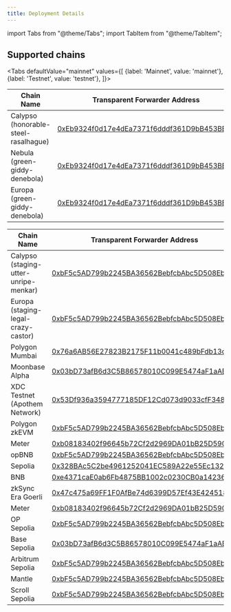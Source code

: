 ```yaml
---
title: Deployment Details
---
```


import Tabs from "@theme/Tabs";
import TabItem from "@theme/TabItem";

## Supported chains

<Tabs
    defaultValue="mainnet"
    values={[
        {label: 'Mainnet', value: 'mainnet'},
        {label: 'Testnet', value: 'testnet'},
    ]}>
<TabItem value="mainnet">

| Chain Name                           | Transparent Forwarder Address                                                                                                                                       |
| ------------------------------------ | ------------------------------------------------------------------------------------------------------------------------------------------------------------------- |
| Calypso (honorable-steel-rasalhague) | [0xEb9324f0d17e4dEa7371f6dddf361D9bB453BEb9](https://honorable-steel-rasalhague.explorer.mainnet.skalenodes.com/address/0xEb9324f0d17e4dEa7371f6dddf361D9bB453BEb9) |
| Nebula (green-giddy-denebola)        | [0xEb9324f0d17e4dEa7371f6dddf361D9bB453BEb9](https://green-giddy-denebola.explorer.mainnet.skalenodes.com/address/0xEb9324f0d17e4dEa7371f6dddf361D9bB453BEb9)       |
| Europa (green-giddy-denebola)        | [0xEb9324f0d17e4dEa7371f6dddf361D9bB453BEb9](https://elated-tan-skat.explorer.mainnet.skalenodes.com/address/0xEb9324f0d17e4dEa7371f6dddf361D9bB453BEb9)            |

</TabItem>
<TabItem value="testnet">

| Chain Name                            | Transparent Forwarder Address                                                                                                                                                       |
| ------------------------------------- | ----------------------------------------------------------------------------------------------------------------------------------------------------------------------------------- |
| Calypso (staging-utter-unripe-menkar) | [0xbF5c5AD799b2245BA36562BebfcbAbc5D508Eb84](https://staging-utter-unripe-menkar.explorer.staging-v3.skalenodes.com/address/0xbF5c5AD799b2245BA36562BebfcbAbc5D508Eb84)             |
| Europa (staging-legal-crazy-castor)   | [0xbF5c5AD799b2245BA36562BebfcbAbc5D508Eb84](https://staging-legal-crazy-castor.explorer.staging-v3.skalenodes.com/address/0xbF5c5AD799b2245BA36562BebfcbAbc5D508Eb84/transactions) |
| Polygon Mumbai                        | [0x76a6AB56E27823B2175F11b0041c489bFdb13c88](https://mumbai.polygonscan.com/address/0x76a6AB56E27823B2175F11b0041c489bFdb13c88)                                                     |
| Moonbase Alpha                        | [0x03bD73afB6d3C5B86578010C099E5474aF1aABeF](https://moonbase.moonscan.io/address/0x03bD73afB6d3C5B86578010C099E5474aF1aABeF)                                                       |
| XDC Testnet (Apothem Network)         | [0x53Df936a3594777185DF12Cd073d9033cfF348D6](https://apothem.blocksscan.io/address/0x53Df936a3594777185DF12Cd073d9033cfF348D6#transactions)                                         |
| Polygon zkEVM         | [0xbF5c5AD799b2245BA36562BebfcbAbc5D508Eb84](https://testnet-zkevm.polygonscan.com/address/0xbF5c5AD799b2245BA36562BebfcbAbc5D508Eb84)                                         |
| Meter         | [0xb08183402f96645b72Cf2d2969DA01bB25D590CD](https://scan-warringstakes.meter.io/address/0xb08183402f96645b72cf2d2969da01bb25d590cd)                                         |
| opBNB       | [0xbF5c5AD799b2245BA36562BebfcbAbc5D508Eb84](https://testnet.opbnbscan.com/address/0xbF5c5AD799b2245BA36562BebfcbAbc5D508Eb84)                                         |
| Sepolia         | [0x328BAc5C2be4961252041EC589A22e55Ec132010](https://sepolia.etherscan.io/address/0x328BAc5C2be4961252041EC589A22e55Ec132010)                                         |
| BNB       | [0xe4371caE0ab6Fb4875BB1002c0230CB0a1423616](https://testnet.bscscan.com/address/0xe4371caE0ab6Fb4875BB1002c0230CB0a1423616)                                         |
| zkSync Era Goerli         | [0x47c475a69FF1F0AfBe74d6399D57Ef43E4245185](https://goerli.explorer.zksync.io/address/0x47c475a69FF1F0AfBe74d6399D57Ef43E4245185)                                         |
| Meter         | [0xb08183402f96645b72Cf2d2969DA01bB25D590CD](https://scan-warringstakes.meter.io/address/0xb08183402f96645b72cf2d2969da01bb25d590cd)                                         |
| OP Sepolia         | [0xbF5c5AD799b2245BA36562BebfcbAbc5D508Eb84](https://optimism-sepolia.blockscout.com/address/0xbF5c5AD799b2245BA36562BebfcbAbc5D508Eb84)                                         |
| Base Sepolia         | [0x03bD73afB6d3C5B86578010C099E5474aF1aABeF](https://base-sepolia.blockscout.com/address/0x03bD73afB6d3C5B86578010C099E5474aF1aABeF)                                         |
| Arbitrum Sepolia         | [0xbF5c5AD799b2245BA36562BebfcbAbc5D508Eb84](https://sepolia.arbiscan.io/address/0xbF5c5AD799b2245BA36562BebfcbAbc5D508Eb84)                                         |
| Mantle         | [0xbF5c5AD799b2245BA36562BebfcbAbc5D508Eb84](https://explorer.testnet.mantle.xyz/address/0xbF5c5AD799b2245BA36562BebfcbAbc5D508Eb84)                                         |
| Scroll Sepolia         | [0xbF5c5AD799b2245BA36562BebfcbAbc5D508Eb84](https://sepolia.scrollscan.com/address/0xbF5c5AD799b2245BA36562BebfcbAbc5D508Eb84)                                         |


</TabItem>
</Tabs>
